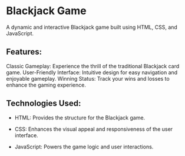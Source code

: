 # Blackjack Game
A dynamic and interactive Blackjack game built using HTML, CSS, and JavaScript.

## Features:
Classic Gameplay: Experience the thrill of the traditional Blackjack card game.
User-Friendly Interface: Intuitive design for easy navigation and enjoyable gameplay.
Winning Status: Track your wins and losses to enhance the gaming experience.

## Technologies Used:
- HTML: Provides the structure for the Blackjack game.
+ CSS: Enhances the visual appeal and responsiveness of the user interface.
* JavaScript: Powers the game logic and user interactions.
